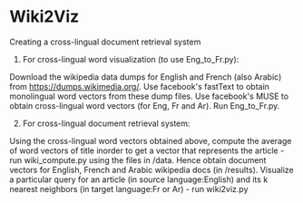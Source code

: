 # Wiki2Viz
Creating a cross-lingual document retrieval system 

1. For cross-lingual word visualization (to use Eng_to_Fr.py):

Download the wikipedia data dumps for English and French (also Arabic) from https://dumps.wikimedia.org/.
 Use facebook's fastText to obtain monolingual word vectors from these dump files.
 Use facebook's MUSE to obtain cross-lingual word vectors (for Eng, Fr and Ar).
 Run Eng_to_Fr.py.
 
2. For cross-lingual document retrieval system:

Using the cross-lingual word vectors obtained above, compute the average of word vectors of title inorder to get a vector that represents the article - run wiki_compute.py using the files in /data.
 Hence obtain document vectors for English, French and Arabic wikipedia docs (in /results).
 Visualize a particular query for an article (in source language:English) and its k nearest neighbors (in target language:Fr or Ar) - run wiki2viz.py
